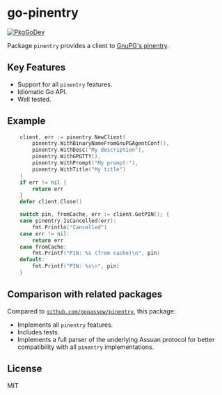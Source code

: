 # go-pinentry

[![PkgGoDev](https://pkg.go.dev/badge/github.com/twpayne/go-pinentry)](https://pkg.go.dev/github.com/twpayne/go-pinentry)

Package `pinentry` provides a client to [GnuPG's
pinentry](https://www.gnupg.org/related_software/pinentry/index.html).

## Key Features

* Support for all `pinentry` features.
* Idiomatic Go API.
* Well tested.

## Example

```go
	client, err := pinentry.NewClient(
		pinentry.WithBinaryNameFromGnuPGAgentConf(),
		pinentry.WithDesc("My description"),
		pinentry.WithGPGTTY(),
		pinentry.WithPrompt("My prompt:"),
		pinentry.WithTitle("My title")
	)
	if err != nil {
		return err
	}
	defer client.Close()

	switch pin, fromCache, err := client.GetPIN(); {
	case pinentry.IsCancelled(err):
		fmt.Println("Cancelled")
	case err != nil:
		return err
	case fromCache:
		fmt.Printf("PIN: %s (from cache)\n", pin)
	default:
		fmt.Printf("PIN: %s\n", pin)
	}
```

## Comparison with related packages

Compared to
[`github.com/gopasspw/pinentry`](https://github.com/gopasspw/pinentry), this
package:
* Implements all `pinentry` features.
* Includes tests.
* Implements a full parser of the underlying Assuan protocol for better
  compatibility with all `pinentry` implementations.

## License

MIT
